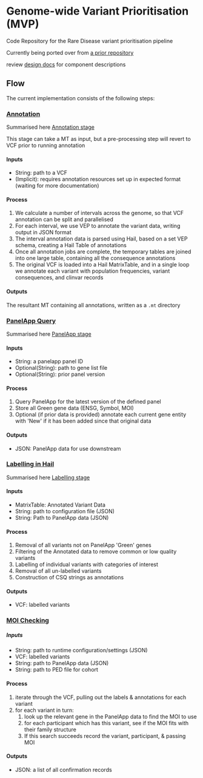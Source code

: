 # Genome-wide Variant Prioritisation (MVP)

Code Repository for the Rare Disease variant prioritisation pipeline

Currently being ported over from [a prior repository](https://github.com/populationgenomics/rare-disease/tree/initial_content)

review [design docs](design_docs) for component descriptions

## Flow

The current implementation consists of the following steps:

### [Annotation](reanalysis/annotation.py)

Summarised here [Annotation stage](design_docs/Annotation.md)

This stage can take a MT as input, but a pre-processing step will revert to VCF prior to running annotation

#### Inputs

- String: path to a VCF
- (Implicit): requires annotation resources set up in expected format (waiting for more documentation)

#### Process

1. We calculate a number of intervals across the genome, so that VCF annotation can be split and parallelised
2. For each interval, we use VEP to annotate the variant data, writing output in JSON format
3. The interval annotation data is parsed using Hail, based on a set VEP schema, creating a Hail Table of annotations
4. Once all annotation jobs are complete, the temporary tables are joined into one large table, containing all the consequence annotations
5. The original VCF is loaded into a Hail MatrixTable, and in a single loop we annotate each variant with population frequencies, variant consequences, and clinvar records

#### Outputs

The resultant MT containing all annotations, written as a `.mt` directory

### [PanelApp Query](reanalysis/query_panelapp.py)

Summarised here [PanelApp stage](design_docs/PanelApp_interaction.md)

#### Inputs

- String: a panelapp panel ID
- Optional(String): path to gene list file
- Optional(String): prior panel version

#### Process

1. Query PanelApp for the latest version of the defined panel
2. Store all Green gene data (ENSG, Symbol, MOI)
3. Optional (if prior data is provided) annotate each current gene entity with 'New' if it has been added since that
original data

#### Outputs

 - JSON: PanelApp data for use downstream

### [Labelling in Hail](reanalysis/hail_filter_and_label.py)

Summarised here [Labelling stage](design_docs/Hail_Filter_and_Label.md)

#### Inputs

- MatrixTable: Annotated Variant Data
- String: path to configuration file (JSON)
- String: Path to PanelApp data (JSON)


#### Process

1. Removal of all variants not on PanelApp 'Green' genes
2. Filtering of the Annotated data to remove common or low quality variants
3. Labelling of individual variants with categories of interest
4. Removal of all un-labelled variants
5. Construction of CSQ strings as annotations

#### Outputs

- VCF: labelled variants

### [MOI Checking](reanalysis/validate_categories.py)

##### Inputs

- String: path to runtime configuration/settings (JSON)
- VCF: labelled variants
- String: path to PanelApp data (JSON)
- String: path to PED file for cohort

#### Process

1. iterate through the VCF, pulling out the labels & annotations for each variant
2. for each variant in turn:
   1. look up the relevant gene in the PanelApp data to find the MOI to use
   2. for each participant which has this variant, see if the MOI fits with their family structure
   3. If this search succeeds record the variant,  participant, & passing MOI

#### Outputs

- JSON: a list of all confirmation records
